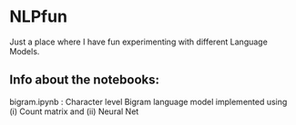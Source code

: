 # NLPfun
Just a place where I have fun experimenting with different Language Models.

## Info about the notebooks:
bigram.ipynb
: Character level Bigram language model implemented using (i) Count matrix and (ii) Neural Net